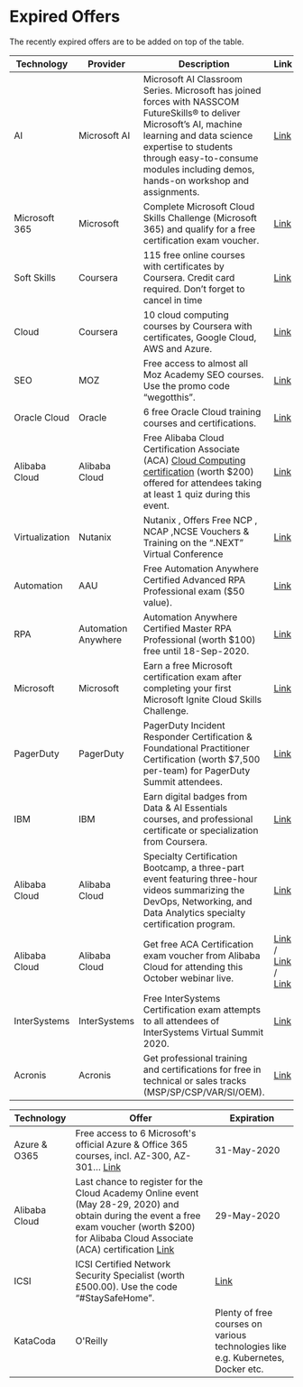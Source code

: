 # Expired Offers

The recently expired offers are to be added on top of the table.


| Technology | Provider | Description | Link | Expiration |
| --- | --- | --- | --- | --- |
| AI | Microsoft AI | Microsoft AI Classroom Series. Microsoft has joined forces with NASSCOM FutureSkills® to deliver Microsoft’s AI, machine learning and data science expertise to students through easy-to-consume modules including demos, hands-on workshop and assignments. | [Link](http://thetechco.in/MicrosoftAIforStudents/index) | Unknown |
| Microsoft 365 | Microsoft | Complete Microsoft Cloud Skills Challenge (Microsoft 365) and qualify for a free certification exam voucher. | [Link](https://www.microsoft.com/en-us/us-partner-blog/2020/10/15/skill-up-and-stand-out-with-microsoft-365-technical-trainings/?utm_source=Twitter&utm_medium=Social&utm_campaign=skill-up-and-stand-out-with-microsoft-365-technical-trainings%2F) | 03-Nov-2020 |
| Soft Skills | Coursera | 115 free online courses with certificates by Coursera. Credit card required. Don’t forget to cancel in time | [Link](https://blog.coursera.org/coursera-together-free-online-learning-during-covid-19/) | 31-Dec-2020 |
| Cloud | Coursera | 10 cloud computing courses by Coursera with certificates, Google Cloud, AWS and Azure. | [Link](https://coursera.org/share/f63a3a1dd8aad10a4ede6b3f7aa6a4ed) | 31-Jul-2020 |
| SEO | MOZ | Free access to almost all Moz Academy SEO courses. Use the promo code “wegotthis”. | [Link](https://academy.moz.com/) | 31-May-2020 |
| Oracle Cloud | Oracle | 6 free Oracle Cloud training courses and certifications. | [Link](https://www.oracle.com/corporate/blog/free-certifications-oracle-oci-autonomous-033020.html) | 15-May-2020 |
| Alibaba Cloud | Alibaba Cloud | Free Alibaba Cloud Certification Associate (ACA) [Cloud Computing certification](https://edu.alibabacloud.com/certification/aca_cloudcomputing?spm=a3c0i.11597324.1621765730.2.56b34755VMGR2Y) (worth $200) offered for attendees taking at least 1 quiz during this event. | [Link](https://my.alibabacloud.com/campaign/academyday) | 27-Aug-2020 |
| Virtualization | Nutanix  | Nutanix , Offers Free NCP , NCAP ,NCSE Vouchers & Training on the “.NEXT” Virtual Conference | [Link](https://www.nutanix.com/next) | 08-Sep-2020 |
| Automation | AAU | Free Automation Anywhere Certified Advanced RPA Professional exam ($50 value). | [Link](https://university.automationanywhere.com/rpa-certification/advanced-rpa-professional-exam-enterprise-a2019/) | 1-Jul-2020 |
| RPA | Automation Anywhere | Automation Anywhere Certified Master RPA Professional (worth $100) free until 18-Sep-2020. | [Link](https://university.automationanywhere.com/certification/rpa-certification?sc=master#mScrlId) | 18-Sep-2020 |
| Microsoft | Microsoft | Earn a free Microsoft certification exam after completing your first Microsoft Ignite Cloud Skills Challenge. | [Link](https://csc.docs.microsoft.com/ignite/registration) | 22-Sep-2020 |
| PagerDuty | PagerDuty | PagerDuty Incident Responder Certification & Foundational Practitioner Certification (worth $7,500 per-team) for PagerDuty Summit attendees. | [Link](https://summit.pagerduty.com/global/getcertified) | 24-Sep-2020 |
| IBM | IBM | Earn digital badges from Data & AI Essentials courses, and professional certificate or specialization from Coursera. | [Link](https://developer.ibm.com/conferences/digital-developer-conference-data-ai/) | 24-Nov-2020 |
| Alibaba Cloud | Alibaba Cloud | Specialty Certification Bootcamp, a three-part event featuring three-hour videos summarizing the DevOps, Networking, and Data Analytics specialty certification program. | [Link](https://edu.alibabacloud.com/certification/specialty-bootcamp) | 23-Oct-2020 |
| Alibaba Cloud | Alibaba Cloud | Get free ACA Certification exam voucher from Alibaba Cloud for attending this October webinar live. | [Link](https://resource.alibabacloud.com/webinar/detail.html?id=2534) / [Link](hhttps://resource.alibabacloud.com/webinar/detail.html?id=2535) / [Link](https://resource.alibabacloud.com/webinar/detail.html?id=2536) | 30-Oct-2020 |
| InterSystems | InterSystems | Free InterSystems Certification exam attempts to all attendees of InterSystems Virtual Summit 2020. | [Link](https://www.intersystems.com/virtual-summit-2020/) | 05-Nov-2020 |
| Acronis | Acronis | Get professional training and certifications for free in technical or sales tracks (MSP/SP/CSP/VAR/SI/OEM). | [Link](https://summit.acronis.events/page/1597729/acronis-cyberfit-academy-training) | 18-Oct-2020 |

| Technology | Offer | Expiration | 
| --- | --- | --- |
| Azure & O365 | Free access to 6 Microsoft's official Azure & Office 365 courses, incl. AZ-300, AZ-301… [Link](https://www.greycampus.com/e-learning/microsoft-courses) | 31-May-2020 |
| Alibaba Cloud | Last chance to register for the Cloud Academy Online event (May 28-29, 2020) and obtain during the event a free exam voucher (worth $200) for Alibaba Cloud Associate (ACA) certification [Link](https://sg.alibabacloud.com/campaign/cloud-academy-online) | 29-May-2020 |
| ICSI | ICSI Certified Network Security Specialist (worth £500.00). Use the code “#StaySafeHome”. | [Link](https://www.icsi.co.uk/courses/icsi-cnss-certified-network-security-specialist-covid-19) | 31/08/2020 |
| KataCoda | O'Reilly | Plenty of free courses on various technologies like e.g. Kubernetes, Docker etc. | [Link](https://www.katacoda.com/) | Closed/expired |

